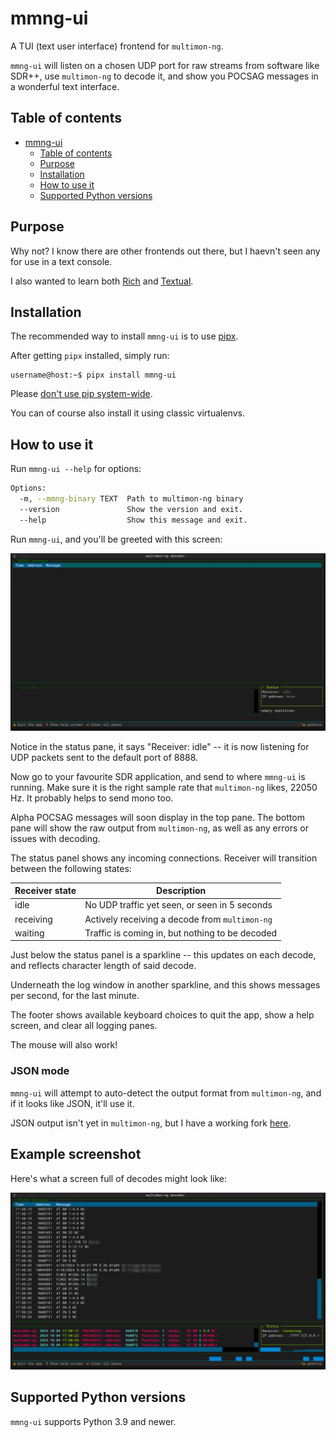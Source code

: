 # mmng-ui

A TUI (text user interface) frontend for `multimon-ng`.

`mmng-ui` will listen on a chosen UDP port for raw streams from software like SDR++, use `multimon-ng` to decode it,
and show you POCSAG messages in a wonderful text interface.

## Table of contents

<!-- TOC -->
* [mmng-ui](#mmng-ui)
  * [Table of contents](#table-of-contents)
  * [Purpose](#purpose)
  * [Installation](#installation)
  * [How to use it](#how-to-use-it)
  * [Supported Python versions](#supported-python-versions)
<!-- TOC -->


## Purpose

Why not?  I know there are other frontends out there, but I haevn't seen any for use in a text console.

I also wanted to learn both [Rich](https://github.com/Textualize/rich) and [Textual](https://github.com/Textualize/textual).

## Installation

The recommended way to install `mmng-ui` is to use [pipx](https://pipx.pypa.io/stable/).

After getting `pipx` installed, simply run:

```shell
username@host:~$ pipx install mmng-ui
```

Please [don't use pip system-wide](https://docs.python.org/3.11/installing/index.html#installing-into-the-system-python-on-linux).

You can of course also install it using classic virtualenvs.

## How to use it

Run `mmng-ui --help` for options:

```bash
Options:
  -m, --mmng-binary TEXT  Path to multimon-ng binary
  --version               Show the version and exit.
  --help                  Show this message and exit.
```

Run `mmng-ui`, and you'll be greeted with this screen:

![screenshot](https://raw.githubusercontent.com/lingfish/mmng-ui/refs/heads/main/docs/initial%20screen.png)

Notice in the status pane, it says "Receiver: idle" -- it is now listening for UDP packets sent to the default port
of 8888.

Now go to your favourite SDR application, and send to where `mmng-ui` is running.  Make sure it is the right sample
rate that `multimon-ng` likes, 22050 Hz.  It probably helps to send mono too.

Alpha POCSAG messages will soon display in the top pane.  The bottom pane will show the raw output from `multimon-ng`,
as well as any errors or issues with decoding.

The status panel shows any incoming connections.  Receiver will transition between the following states:

| Receiver state | Description                                     |
|----------------|-------------------------------------------------|
| idle           | No UDP traffic yet seen, or seen in 5 seconds   |
| receiving      | Actively receiving a decode from `multimon-ng`  |
| waiting        | Traffic is coming in, but nothing to be decoded |

Just below the status panel is a sparkline -- this updates on each decode, and reflects character length of said
decode.

Underneath the log window in another sparkline, and this shows messages per second, for the last minute.

The footer shows available keyboard choices to quit the app, show a help screen, and clear all logging panes.

The mouse will also work!

### JSON mode

`mmng-ui` will attempt to auto-detect the output format from `multimon-ng`, and if it looks like JSON, it'll use it.

JSON output isn't yet in `multimon-ng`, but I have a working
fork [here](https://github.com/lingfish/multimon-ng/tree/add-json).

## Example screenshot

Here's what a screen full of decodes might look like:

![screenshot](https://raw.githubusercontent.com/lingfish/mmng-ui/refs/heads/main/docs/working%20screen.png)

## Supported Python versions

`mmng-ui` supports Python 3.9 and newer.
